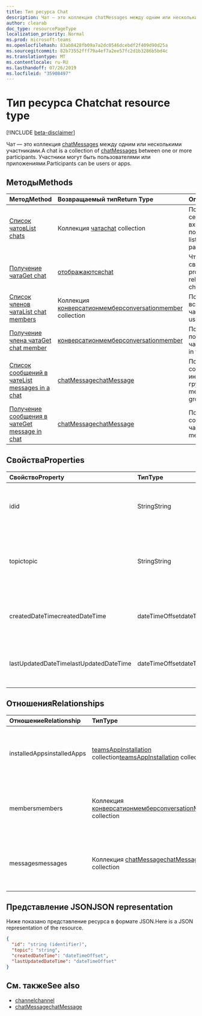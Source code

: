 ```yaml
---
title: Тип ресурса Chat
description: Чат — это коллекция chatMessages между одним или несколькими участниками.
author: clearab
doc_type: resourcePageType
localization_priority: Normal
ms.prod: microsoft-teams
ms.openlocfilehash: 83ab8428fb09a7a2dc0546dcebdf2f409d90d25a
ms.sourcegitcommit: 82b73552fff79a4ef7a2ee57fc2d1b3286b5bd4c
ms.translationtype: MT
ms.contentlocale: ru-RU
ms.lasthandoff: 07/26/2019
ms.locfileid: "35908497"
---
```

# <a name="chat-resource-type"></a><span data-ttu-id="8a9a2-103">Тип ресурса Chat</span><span class="sxs-lookup"><span data-stu-id="8a9a2-103">chat resource type</span></span>

[!INCLUDE [beta-disclaimer](../../includes/beta-disclaimer.md)]

<span data-ttu-id="8a9a2-104">Чат — это коллекция [chatMessages](chatmessage.md) между одним или несколькими участниками.</span><span class="sxs-lookup"><span data-stu-id="8a9a2-104">A chat is a collection of [chatMessages](chatmessage.md) between one or more participants.</span></span> <span data-ttu-id="8a9a2-105">Участники могут быть пользователями или приложениями.</span><span class="sxs-lookup"><span data-stu-id="8a9a2-105">Participants can be users or apps.</span></span>

## <a name="methods"></a><span data-ttu-id="8a9a2-106">Методы</span><span class="sxs-lookup"><span data-stu-id="8a9a2-106">Methods</span></span>

|  <span data-ttu-id="8a9a2-107">Метод</span><span class="sxs-lookup"><span data-stu-id="8a9a2-107">Method</span></span>       |  <span data-ttu-id="8a9a2-108">Возвращаемый тип</span><span class="sxs-lookup"><span data-stu-id="8a9a2-108">Return Type</span></span>  | <span data-ttu-id="8a9a2-109">Описание</span><span class="sxs-lookup"><span data-stu-id="8a9a2-109">Description</span></span>|
|:---------------|:--------|:----------|
|[<span data-ttu-id="8a9a2-110">Список чатов</span><span class="sxs-lookup"><span data-stu-id="8a9a2-110">List chats</span></span>](../api/chat-list.md) | <span data-ttu-id="8a9a2-111">Коллекция [чата](channel.md)</span><span class="sxs-lookup"><span data-stu-id="8a9a2-111">[chat](channel.md) collection</span></span> | <span data-ttu-id="8a9a2-112">Получение списка сеансов, в которые входит пользователь.</span><span class="sxs-lookup"><span data-stu-id="8a9a2-112">Get the list of chats a user is part of.</span></span>|
|[<span data-ttu-id="8a9a2-113">Получение чата</span><span class="sxs-lookup"><span data-stu-id="8a9a2-113">Get chat</span></span>](../api/chat-get.md) | [<span data-ttu-id="8a9a2-114">отображаются</span><span class="sxs-lookup"><span data-stu-id="8a9a2-114">chat</span></span>](channel.md) | <span data-ttu-id="8a9a2-115">Чтение свойств и связей чата.</span><span class="sxs-lookup"><span data-stu-id="8a9a2-115">Read properties and relationships of the chat.</span></span>|
|[<span data-ttu-id="8a9a2-116">Список членов чата</span><span class="sxs-lookup"><span data-stu-id="8a9a2-116">List chat members</span></span>](../api/conversationmember-list.md) | <span data-ttu-id="8a9a2-117">Коллекция [конверсатионмембер](conversationmember.md)</span><span class="sxs-lookup"><span data-stu-id="8a9a2-117">[conversationmember](conversationmember.md) collection</span></span> | <span data-ttu-id="8a9a2-118">Получение списка всех пользователей в чате.</span><span class="sxs-lookup"><span data-stu-id="8a9a2-118">Get the list of all users in the chat.</span></span>|
|[<span data-ttu-id="8a9a2-119">Получение члена чата</span><span class="sxs-lookup"><span data-stu-id="8a9a2-119">Get chat member</span></span>](../api/conversationmember-get.md) | [<span data-ttu-id="8a9a2-120">конверсатионмембер</span><span class="sxs-lookup"><span data-stu-id="8a9a2-120">conversationmember</span></span>](conversationmember.md) | <span data-ttu-id="8a9a2-121">Получение одного пользователя в чате.</span><span class="sxs-lookup"><span data-stu-id="8a9a2-121">Get a single user in the chat.</span></span>|
|[<span data-ttu-id="8a9a2-122">Список сообщений в чате</span><span class="sxs-lookup"><span data-stu-id="8a9a2-122">List messages in a chat</span></span>](../api/chatmessage-list.md)  | [<span data-ttu-id="8a9a2-123">chatMessage</span><span class="sxs-lookup"><span data-stu-id="8a9a2-123">chatMessage</span></span>](../resources/chatmessage.md) | <span data-ttu-id="8a9a2-124">Получение сообщений в индивидуальном или групповом чате.</span><span class="sxs-lookup"><span data-stu-id="8a9a2-124">Get messages in a 1:1 or group chat.</span></span> |
|[<span data-ttu-id="8a9a2-125">Получение сообщения в чате</span><span class="sxs-lookup"><span data-stu-id="8a9a2-125">Get message in chat</span></span>](../api/chatmessage-get.md)  | [<span data-ttu-id="8a9a2-126">chatMessage</span><span class="sxs-lookup"><span data-stu-id="8a9a2-126">chatMessage</span></span>](../resources/chatmessage.md) | <span data-ttu-id="8a9a2-127">Получение одного сообщения в чате.</span><span class="sxs-lookup"><span data-stu-id="8a9a2-127">Get a single message in a chat.</span></span> |

## <a name="properties"></a><span data-ttu-id="8a9a2-128">Свойства</span><span class="sxs-lookup"><span data-stu-id="8a9a2-128">Properties</span></span>

| <span data-ttu-id="8a9a2-129">Свойство</span><span class="sxs-lookup"><span data-stu-id="8a9a2-129">Property</span></span>   | <span data-ttu-id="8a9a2-130">Тип</span><span class="sxs-lookup"><span data-stu-id="8a9a2-130">Type</span></span> |<span data-ttu-id="8a9a2-131">Описание</span><span class="sxs-lookup"><span data-stu-id="8a9a2-131">Description</span></span>|
|:---------------|:--------|:----------|
| <span data-ttu-id="8a9a2-132">id</span><span class="sxs-lookup"><span data-stu-id="8a9a2-132">id</span></span>| <span data-ttu-id="8a9a2-133">String</span><span class="sxs-lookup"><span data-stu-id="8a9a2-133">String</span></span>| <span data-ttu-id="8a9a2-134">Уникальный идентификатор чата.</span><span class="sxs-lookup"><span data-stu-id="8a9a2-134">The chat's unique identifier.</span></span> <span data-ttu-id="8a9a2-135">Только для чтения.</span><span class="sxs-lookup"><span data-stu-id="8a9a2-135">Read-only.</span></span>|
| <span data-ttu-id="8a9a2-136">topic</span><span class="sxs-lookup"><span data-stu-id="8a9a2-136">topic</span></span>| <span data-ttu-id="8a9a2-137">String</span><span class="sxs-lookup"><span data-stu-id="8a9a2-137">String</span></span>|  <span data-ttu-id="8a9a2-138">Необязательно Тема или тема чата.</span><span class="sxs-lookup"><span data-stu-id="8a9a2-138">(Optional) Subject or topic for the chat.</span></span> <span data-ttu-id="8a9a2-139">Доступно только для чатов групп.</span><span class="sxs-lookup"><span data-stu-id="8a9a2-139">Only available for group chats.</span></span>|
| <span data-ttu-id="8a9a2-140">createdDateTime</span><span class="sxs-lookup"><span data-stu-id="8a9a2-140">createdDateTime</span></span>| <span data-ttu-id="8a9a2-141">dateTimeOffset</span><span class="sxs-lookup"><span data-stu-id="8a9a2-141">dateTimeOffset</span></span>|  <span data-ttu-id="8a9a2-142">Дата и время создания чата.</span><span class="sxs-lookup"><span data-stu-id="8a9a2-142">Date and time at which the chat was created.</span></span> <span data-ttu-id="8a9a2-143">Только для чтения.</span><span class="sxs-lookup"><span data-stu-id="8a9a2-143">Read-only.</span></span>|
| <span data-ttu-id="8a9a2-144">lastUpdatedDateTime</span><span class="sxs-lookup"><span data-stu-id="8a9a2-144">lastUpdatedDateTime</span></span>| <span data-ttu-id="8a9a2-145">dateTimeOffset</span><span class="sxs-lookup"><span data-stu-id="8a9a2-145">dateTimeOffset</span></span>|  <span data-ttu-id="8a9a2-146">Дата и время обновления чата.</span><span class="sxs-lookup"><span data-stu-id="8a9a2-146">Date and time at which the chat was updated.</span></span> <span data-ttu-id="8a9a2-147">Только для чтения.</span><span class="sxs-lookup"><span data-stu-id="8a9a2-147">Read-only.</span></span>|

## <a name="relationships"></a><span data-ttu-id="8a9a2-148">Отношения</span><span class="sxs-lookup"><span data-stu-id="8a9a2-148">Relationships</span></span>

| <span data-ttu-id="8a9a2-149">Отношение</span><span class="sxs-lookup"><span data-stu-id="8a9a2-149">Relationship</span></span> | <span data-ttu-id="8a9a2-150">Тип</span><span class="sxs-lookup"><span data-stu-id="8a9a2-150">Type</span></span> |<span data-ttu-id="8a9a2-151">Описание</span><span class="sxs-lookup"><span data-stu-id="8a9a2-151">Description</span></span>|
|:---------------|:--------|:----------|
| <span data-ttu-id="8a9a2-152">installedApps</span><span class="sxs-lookup"><span data-stu-id="8a9a2-152">installedApps</span></span> | <span data-ttu-id="8a9a2-153">[teamsAppInstallation](teamsappinstallation.md) collection</span><span class="sxs-lookup"><span data-stu-id="8a9a2-153">[teamsAppInstallation](teamsappinstallation.md) collection</span></span> | <span data-ttu-id="8a9a2-154">Коллекция всех приложений в чате.</span><span class="sxs-lookup"><span data-stu-id="8a9a2-154">A collection of all the apps in the chat.</span></span> <span data-ttu-id="8a9a2-155">Допускается значение null.</span><span class="sxs-lookup"><span data-stu-id="8a9a2-155">Nullable.</span></span> |
| <span data-ttu-id="8a9a2-156">members</span><span class="sxs-lookup"><span data-stu-id="8a9a2-156">members</span></span> | <span data-ttu-id="8a9a2-157">Коллекция [конверсатионмембер](conversationmember.md)</span><span class="sxs-lookup"><span data-stu-id="8a9a2-157">[conversationMember](conversationmember.md) collection</span></span> | <span data-ttu-id="8a9a2-158">Коллекция всех людей в чате.</span><span class="sxs-lookup"><span data-stu-id="8a9a2-158">A collection of all people in the chat.</span></span> <span data-ttu-id="8a9a2-159">Допускается значение null.</span><span class="sxs-lookup"><span data-stu-id="8a9a2-159">Nullable.</span></span> |
| <span data-ttu-id="8a9a2-160">messages</span><span class="sxs-lookup"><span data-stu-id="8a9a2-160">messages</span></span> | <span data-ttu-id="8a9a2-161">Коллекция [chatMessage](chatmessage.md)</span><span class="sxs-lookup"><span data-stu-id="8a9a2-161">[chatMessage](chatmessage.md) collection</span></span> | <span data-ttu-id="8a9a2-162">Коллекция всех сообщений в чате.</span><span class="sxs-lookup"><span data-stu-id="8a9a2-162">A collection of all the messages in the chat.</span></span> <span data-ttu-id="8a9a2-163">Допускается значение NULL.</span><span class="sxs-lookup"><span data-stu-id="8a9a2-163">Nullable.</span></span> |

## <a name="json-representation"></a><span data-ttu-id="8a9a2-164">Представление JSON</span><span class="sxs-lookup"><span data-stu-id="8a9a2-164">JSON representation</span></span>

<span data-ttu-id="8a9a2-165">Ниже показано представление ресурса в формате JSON.</span><span class="sxs-lookup"><span data-stu-id="8a9a2-165">Here is a JSON representation of the resource.</span></span>

<!-- {
  "blockType": "resource",
  "keyProperty": "id",
  "@odata.type": "microsoft.graph.chat"
}-->

```json
{
  "id": "string (identifier)",
  "topic": "string",
  "createdDateTime": "dateTimeOffset",
  "lastUpdatedDateTime": "dateTimeOffset"
}

```

## <a name="see-also"></a><span data-ttu-id="8a9a2-166">См. также</span><span class="sxs-lookup"><span data-stu-id="8a9a2-166">See also</span></span>

- [<span data-ttu-id="8a9a2-167">channel</span><span class="sxs-lookup"><span data-stu-id="8a9a2-167">channel</span></span>](channel.md)
- [<span data-ttu-id="8a9a2-168">chatMessage</span><span class="sxs-lookup"><span data-stu-id="8a9a2-168">chatMessage</span></span>](chatmessage.md)

<!-- uuid: 8fcb5dbc-d5aa-4681-8e31-b001d5168d79
2015-10-25 14:57:30 UTC -->
<!--
{
  "type": "#page.annotation",
  "description": "chat resource",
  "keywords": "",
  "section": "documentation",
  "tocPath": ""
}
-->
